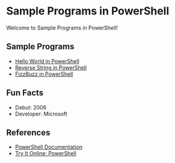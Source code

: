 # Sample Programs in PowerShell

Welcome to Sample Programs in PowerShell!

## Sample Programs

- [Hello World in PowerShell](https://therenegadecoder.com/code/hello-world-in-powershell/)
- [Reverse String in PowerShell](https://github.com/jrg94/sample-programs/issues/226)
- [FizzBuzz in PowerShell](https://therenegadecoder.com/code/fizz-buzz-in-powershell/)

## Fun Facts

- Debut: 2006
- Developer: Microsoft

## References

- [PowerShell Documentation](https://docs.microsoft.com/en-us/powershell/)
- [Try It Online: PowerShell](https://tio.run/#powershell)
